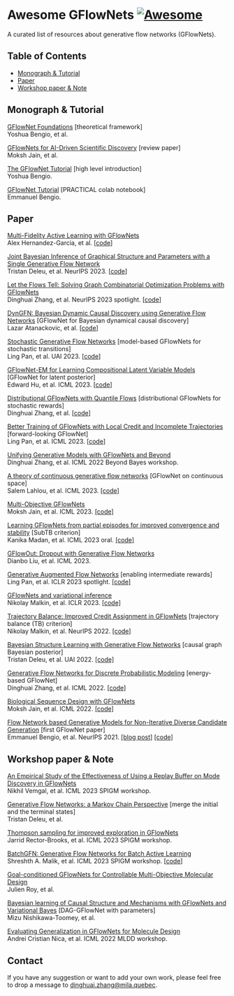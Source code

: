 # Awesome GFlowNets   [![Awesome](https://cdn.rawgit.com/sindresorhus/awesome/d7305f38d29fed78fa85652e3a63e154dd8e8829/media/badge.svg)](https://github.com/sindresorhus/awesome)
A curated list of resources about generative flow networks (GFlowNets).

## Table of Contents
- [Monograph \& Tutorial](#monograph)
- [Paper](#paper)
- [Workshop paper \& Note](#workshop)

<a name="monograph" />

## Monograph \& Tutorial
[GFlowNet Foundations](https://arxiv.org/abs/2111.09266) [theoretical framework]  
Yoshua Bengio, et al.

[GFlowNets for AI-Driven Scientific Discovery](https://arxiv.org/abs/2302.00615) [review paper]  
Moksh Jain, et al.

[The GFlowNet Tutorial](https://milayb.notion.site/The-GFlowNet-Tutorial-95434ef0e2d94c24aab90e69b30be9b3) [high level introduction]  
Yoshua Bengio. 

[GFlowNet Tutorial](https://colab.research.google.com/drive/1fUMwgu2OhYpQagpzU5mhe9_Esib3Q2VR) [PRACTICAL colab notebook]  
Emmanuel Bengio.

<a name="paper" />

## Paper

<!-- ### Modeling \& training -->

[Multi-Fidelity Active Learning with GFlowNets](https://arxiv.org/abs/2306.11715)  
Alex Hernandez-Garcia, et al. [[code](https://github.com/nikita-0209/mf-al-gfn)] 

[Joint Bayesian Inference of Graphical Structure and Parameters with a Single Generative Flow Network](https://arxiv.org/abs/2305.19366)  
Tristan Deleu, et al. NeurIPS 2023. [[code](https://github.com/tristandeleu/jax-jsp-gfn)]  

[Let the Flows Tell: Solving Graph Combinatorial Optimization Problems with GFlowNets](http://arxiv.org/abs/2305.17010)   
Dinghuai Zhang, et al. NeurIPS 2023 spotlight. [[code](https://github.com/zdhNarsil/GFlowNet-CombOpt)]

[DynGFN: Bayesian Dynamic Causal Discovery using Generative Flow Networks](https://arxiv.org/abs/2302.04178) [GFlowNet for Bayesian dynamical causal discovery]  
Lazar Atanackovic, et al. [[code](https://github.com/lazaratan/dyn-gfn)]  

[Stochastic Generative Flow Networks](https://arxiv.org/abs/2302.09465) [model-based GFlowNets for stochastic transitions]  
Ling Pan, et al. UAI 2023. [[code](https://github.com/ling-pan/Stochastic-GFN)]  

[GFlowNet-EM for Learning Compositional Latent Variable Models](https://arxiv.org/abs/2302.06576) [GFlowNet for latent posterior]  
Edward Hu, et al. ICML 2023.   [[code](https://github.com/GFNOrg/GFlowNet-EM)]  

[Distributional GFlowNets with Quantile Flows](https://arxiv.org/abs/2302.05793) [distributional GFlowNets for stochastic rewards]  
Dinghuai Zhang, et al. [[code](https://github.com/zdhNarsil/Distributional-GFlowNets)]   

[Better Training of GFlowNets with
Local Credit and Incomplete Trajectories](http://arxiv.org/abs/2302.01687) [forward-looking GFlowNet]  
Ling Pan, et al. ICML 2023. [[code](https://github.com/ling-pan/FL-GFN)]  

[Unifying Generative Models with GFlowNets and Beyond](https://arxiv.org/abs/2209.02606)  
Dinghuai Zhang, et al. ICML 2022 Beyond Bayes workshop.

[A theory of continuous generative flow networks](https://arxiv.org/abs/2301.12594) [GFlowNet on continuous space]  
Salem Lahlou, et al. ICML 2023. [[code]](https://github.com/saleml/continuous-gfn)

[Multi-Objective GFlowNets](https://arxiv.org/abs/2210.12765)  
Moksh Jain, et al. ICML 2023.  [[code]](https://github.com/GFNOrg/multi-objective-gfn)    

[Learning GFlowNets from partial episodes for improved convergence and stability](https://arxiv.org/abs/2209.12782) [SubTB criterion]  
Kanika Madan, et al. ICML 2023 oral. [[code]](https://github.com/GFNOrg/gflownet/tree/subtb) 

[GFlowOut: Dropout with Generative Flow Networks](https://arxiv.org/abs/2210.12928)  
Dianbo Liu, et al. ICML 2023.  

[Generative Augmented Flow Networks](https://arxiv.org/abs/2210.03308) [enabling intermediate rewards]  
Ling Pan, et al. ICLR 2023 spotlight. [[code]](https://github.com/ling-pan/GAFN)  

[GFlowNets and variational inference](https://arxiv.org/abs/2210.00580v1)  
Nikolay Malkin, et al. ICLR 2023. [[code]](https://github.com/GFNOrg/GFN_vs_HVI)  

[Trajectory Balance: Improved Credit Assignment in GFlowNets](https://arxiv.org/abs/2201.13259)  [trajectory balance (TB) criterion]  
Nikolay Malkin, et al. NeurIPS 2022. [[code]](https://github.com/GFNOrg/gflownet/tree/trajectory_balance)

[Bayesian Structure Learning with Generative Flow Networks](https://arxiv.org/abs/2202.13903) [causal graph Bayesian posterior]  
Tristan Deleu, et al. UAI 2022. [[code]](https://github.com/tristandeleu/jax-dag-gflownet)

[Generative Flow Networks for Discrete Probabilistic Modeling](https://arxiv.org/abs/2202.01361) [energy-based GFlowNet]    
Dinghuai Zhang, et al. ICML 2022. [[code]](https://github.com/zdhnarsil/EB_GFN)

[Biological Sequence Design with GFlowNets](https://arxiv.org/abs/2203.04115)  
Moksh Jain, et al. ICML 2022. [[code]](https://github.com/MJ10/BioSeq-GFN-AL)

[Flow Network based Generative Models for Non-Iterative Diverse Candidate Generation](https://arxiv.org/abs/2106.04399)  [first GFlowNet paper]    
Emmanuel Bengio, et al. NeurIPS 2021. [[blog post]](http://folinoid.com/w/gflownet) [[code]](https://github.com/GFNOrg/gflownet)

<a name="workshop" />

## Workshop paper \& Note

[An Empirical Study of the Effectiveness of Using a Replay Buffer on Mode Discovery in GFlowNets](https://arxiv.org/abs/2307.07674)  
Nikhil Vemgal, et al. ICML 2023 SPIGM workshop.

[Generative Flow Networks: a Markov Chain Perspective](https://arxiv.org/abs/2307.01422) [merge the initial and the terminal states]  
Tristan Deleu, et al.

[Thompson sampling for improved exploration in GFlowNets](https://arxiv.org/abs/2306.17693)  
Jarrid Rector-Brooks, et al. ICML 2023 SPIGM workshop.

[BatchGFN: Generative Flow Networks for Batch Active Learning](https://arxiv.org/abs/2306.15058)  
Shreshth A. Malik, et al. ICML 2023 SPIGM workshop. [[code](https://github.com/s-a-malik/batchgfn)]

[Goal-conditioned GFlowNets for Controllable Multi-Objective Molecular Design](https://arxiv.org/abs/2306.04620)   
Julien Roy, et al.

[Bayesian learning of Causal Structure and Mechanisms
with GFlowNets and Variational Bayes](https://arxiv.org/abs/2211.02763)  [DAG-GFlowNet with parameters]  
Mizu Nishikawa-Toomey, et al.  

[Evaluating Generalization in GFlowNets for Molecule Design](https://openreview.net/forum?id=JFSaHKNZ35b)  
Andrei Cristian Nica, et al. ICML 2022 MLDD workshop.

## Contact
If you have any suggestion or want to add your own work, please feel free to drop a message to [dinghuai.zhang@mila.quebec](mailto:dinghuai.zhang@mila.quebec).
